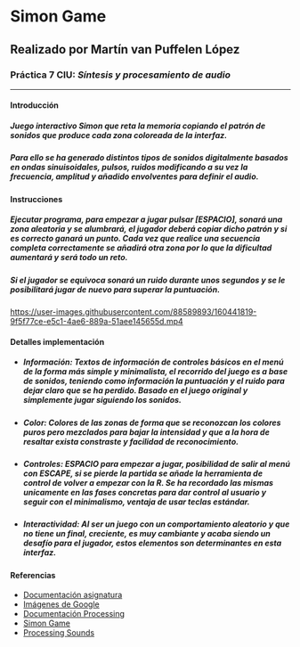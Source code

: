 # Simon Game
## Realizado por Martín van Puffelen López
### Práctica 7 CIU: *Síntesis y procesamiento de audio*
___

#### Introducción
##### Juego interactivo ***Simon*** que reta la memoria copiando el patrón de sonidos que produce cada zona coloreada de la interfaz.
##### Para ello se ha generado distintos tipos de sonidos digitalmente basados en ondas sinuisoidales, pulsos, ruidos modificando a su vez la frecuencia, amplitud y añadido envolventes para definir el audio.

#### Instrucciones
##### Ejecutar programa, para empezar a jugar pulsar *[ESPACIO]*, sonará una zona aleatoria y se alumbrará, el jugador deberá copiar dicho patrón y si es correcto ganará un punto. Cada vez que realice una secuencia completa correctamente se añadirá otra zona por lo que la dificultad aumentará y será todo un reto.
##### Si el jugador se equivoca sonará un ruido durante unos segundos y se le posibilitará jugar de nuevo para superar la puntuación.



https://user-images.githubusercontent.com/88589893/160441819-9f5f77ce-e5c1-4ae6-889a-51aee145655d.mp4




#### Detalles implementación
- ##### **Información**: Textos de información de controles básicos en el menú de la forma más simple y minimalista, el recorrido del juego es a base de sonidos, teniendo como información la puntuación y el ruido para dejar claro que se ha perdido. Basado en el juego original y simplemente jugar siguiendo los sonidos.
- ##### **Color**: Colores de las zonas de forma que se reconozcan los colores puros pero mezclados para bajar la intensidad y que a la hora de resaltar exista constraste y facilidad de reconocimiento.
- ##### **Controles**: *ESPACIO* para empezar a jugar, posibilidad de salir al menú con *ESCAPE*, si se pierde la partida se añade la herramienta de control de volver a empezar con la *R*. Se ha recordado las mismas unicamente en las fases concretas para dar control al usuario y seguir con el minimalismo, ventaja de usar teclas estándar.
- ##### **Interactividad**: Al ser un juego con un comportamiento aleatorio y que no tiene un final, creciente, es muy cambiante y acaba siendo un desafío para el jugador, estos elementos son determinantes en esta interfaz.


#### Referencias
- [Documentación asignatura](https://github.com/otsedom/otsedom.github.io/blob/main/CIU/P7/README.md)
- [Imágenes de Google](https://www.google.com/imghp?hl=EN)
- [Documentación Processing](https://processing.org/reference)
- [Simon Game](https://shop.hasbro.com/en-us/product/simon-game:6B0A06E3-5056-9047-F532-6A891FAEBA15)
- [Processing Sounds](https://processing.org/reference/libraries/sound/index.html)
